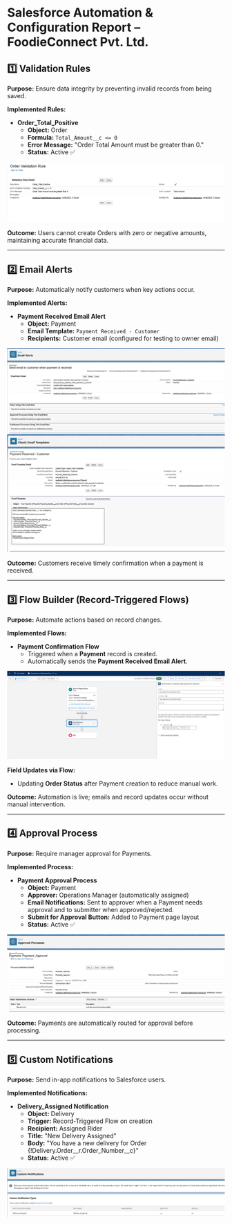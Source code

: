 # Salesforce Automation & Configuration Report – FoodieConnect Pvt. Ltd.


## 1️⃣ Validation Rules
**Purpose:** Ensure data integrity by preventing invalid records from being saved.  

**Implemented Rules:**
- **Order_Total_Positive**  
  - **Object:** Order  
  - **Formula:** `Total_Amount__c <= 0`  
  - **Error Message:** "Order Total Amount must be greater than 0."  
  - **Status:** Active ✅  

![Order Validation Rule](images/order_validationrule.png)  

**Outcome:** Users cannot create Orders with zero or negative amounts, maintaining accurate financial data.  

---

## 2️⃣ Email Alerts
**Purpose:** Automatically notify customers when key actions occur.  

**Implemented Alerts:**
- **Payment Received Email Alert**  
  - **Object:** Payment  
  - **Email Template:** `Payment Received - Customer`  
  - **Recipients:** Customer email (configured for testing to owner email)  

![Email Alerts](images/email_Alerts.png)  
![Email Template](images/emailtemplate.png)  

**Outcome:** Customers receive timely confirmation when a payment is received.  

---

## 3️⃣ Flow Builder (Record-Triggered Flows)
**Purpose:** Automate actions based on record changes.  

**Implemented Flows:**
- **Payment Confirmation Flow**  
  - Triggered when a **Payment** record is created.  
  - Automatically sends the **Payment Received Email Alert**.  

![Flow Builder](images/flow_builder.png)  

**Field Updates via Flow:**
- Updating **Order Status** after Payment creation to reduce manual work.  

**Outcome:** Automation is live; emails and record updates occur without manual intervention.  

---

## 4️⃣ Approval Process
**Purpose:** Require manager approval for Payments.  

**Implemented Process:**
- **Payment Approval Process**  
  - **Object:** Payment  
  - **Approver:** Operations Manager (automatically assigned)  
  - **Email Notifications:** Sent to approver when a Payment needs approval and to submitter when approved/rejected.  
  - **Submit for Approval Button:** Added to Payment page layout  
  - **Status:** Active ✅  

![Approval Process](images/approval-process.png)  

**Outcome:** Payments are automatically routed for approval before processing.  

---

## 5️⃣ Custom Notifications
**Purpose:** Send in-app notifications to Salesforce users.  

**Implemented Notifications:**
- **Delivery_Assigned Notification**  
  - **Object:** Delivery  
  - **Trigger:** Record-Triggered Flow on creation  
  - **Recipient:** Assigned Rider  
  - **Title:** "New Delivery Assigned"  
  - **Body:** "You have a new delivery for Order {!Delivery.Order__r.Order_Number__c}"  
  - **Status:** Active ✅  

![Custom Notifications](images/custom-notification.png)  

